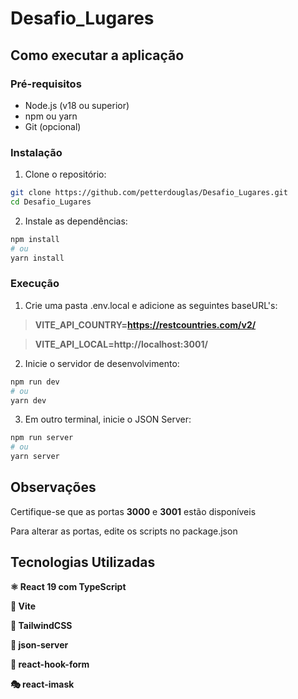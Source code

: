 # Desafio_Lugares

## Como executar a aplicação

### Pré-requisitos

- Node.js (v18 ou superior)
- npm ou yarn
- Git (opcional)

### Instalação

1. Clone o repositório:

```bash
git clone https://github.com/petterdouglas/Desafio_Lugares.git
cd Desafio_Lugares
```

2. Instale as dependências:

```bash
npm install
# ou
yarn install
```

### Execução

1. Crie uma pasta .env.local e adicione as seguintes baseURL's:

> **VITE_API_COUNTRY=https://restcountries.com/v2/**

> **VITE_API_LOCAL=http://localhost:3001/**

2. Inicie o servidor de desenvolvimento:

```bash
npm run dev
# ou
yarn dev
```

3. Em outro terminal, inicie o JSON Server:

```bash
npm run server
# ou
yarn server
```
## Observações

Certifique-se que as portas **3000** e **3001** estão disponíveis

Para alterar as portas, edite os scripts no package.json

## Tecnologias Utilizadas

**⚛️ React 19 com TypeScript**

**🚀 Vite**

**💨 TailwindCSS**

**📡 json-server**

**📝 react-hook-form**

**🎭 react-imask**
